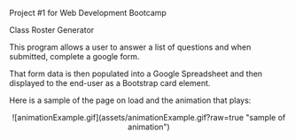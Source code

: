 Project #1 for Web Development Bootcamp

Class Roster Generator

This program allows a user to answer a list of questions and when submitted, complete a google form. 

That form data is then populated into a Google Spreadsheet and then displayed to the end-user as a Bootstrap card element. 

Here is a sample of the page on load and the animation that plays:

<p align="center">
  ![animationExample.gif](assets/animationExample.gif?raw=true "sample of animation")
</p>
